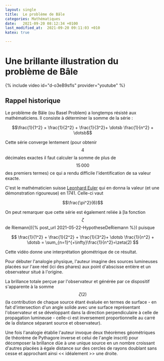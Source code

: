 ```yaml
---
layout: single
title:  Le problème de Bâle
categories: Mathématiques
date:   2021-09-20 08:12:34 +0100
last_modified_at:  2021-09-20 09:11:03 +010
katex: true

---
```



# Une brillante illustration du problème de Bâle #

{% include video id="d-o3eB9sfls" provider="youtube" %}

## Rappel historique ##


Le problème de Bâle (ou Basel Problem) a longtemps résisté aux mathématiciens. Il consiste à déterminer la somme de la série :

$$\frac{1}{1^2} + \frac{1}{2^2} + \frac{1}{3^2}+ \dotsb \frac{1}{n^2} + \dotsb$$

Cette série converge lentement (pour obtenir $$4$$ décimales exactes il faut calculer la somme de plus de $$15\,000$$ des premiers termes) ce qui a rendu difficile l'identification de sa valeur exacte. 

C'est le mathématicien suisse [Leonhard Euler](https://fr.wikipedia.org/wiki/Leonhard_Euler) qui en donna la valeur (et une démonstration rigoureuse) en 1741. Celle-ci vaut 

$$\frac{\pi^2}{6}$$

On peut remarquer que cette série est également reliée à [la fonction $$\zeta$$ de Riemann]({% post_url 2021-05-22-HypotheseDeRiemann %}) puisque 

$$
\frac{1}{1^2} + \frac{1}{2^2} + \frac{1}{3^2}+ \dotsb \frac{1}{n^2} + \dotsb = \sum_{n=1}^{+\infty}\frac{1}{n^2}=\zeta(2)
$$

Cette vidéo donne une interprétation géométrique de ce résultat. 

Pour débuter l'analogie physique, l'auteur imagine des sources lumineuses placées sur l'axe réel (ici des phares) aux point d'abscisse entière et un observateur situé à l'origine. 

La brillance totale perçue par l'observateur et générée par ce dispositif s'apparente à la somme $$\zeta(2)$$ (la contribution de chaque source étant évaluée en termes de surface - en fait d'intersection d'un angle solide avec une surface représentant l'observateur et se développant dans la direction perpendiculaire à celle de propagation lumineuse - celle-ci est inversement proportionnelle au carré de la distance séparant source et observateur).

Une fois l'analogie établie l'auteur invoque deux théorèmes géométriques (le théorème de Pythagore inverse et celui de l'angle inscrit) pour décomposer la brillance dûe à une unique source en un nombre croissant  d'autres placées à égale distance sur des cercles de rayons doublant sans cesse et approchant ainsi << idéalement >> une droite.
